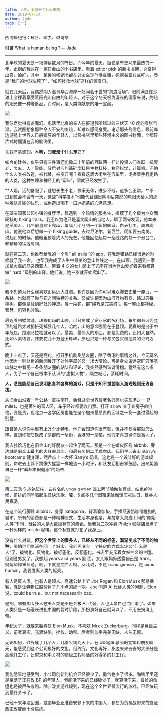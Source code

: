 ```yaml
---
title: 人啊，到底是个什么东西
date: 2019-07-30
author: Jade
tags: [""]
---
```


西海岸纪行：硅谷、班夫、温哥华

<!--more-->



**引言**  What is human being？— Jade

- - - - - 

北半球的夏天是⼀场持续数月的节⽇。⽽今年的夏天，据说是有史以来最热的⼀年。此刻的我站在⼀家旧⾦⼭的⼩书店⾥，看着 editor pick 的新书书架，兴奋得出奇。恰好，其中⼀整排的畅销书都在讨论全球气候变暖，标题甚⾄有些吓⼈，尽是“我们的地球快死了”，“如何拯救地球”这样的惊叹句。

就在⼏天后，我偶然闯⼊温哥华⻄海岸⼀处闻名于世的”海边浴场“，眼前满是在沙滩上全裸着享受着阳光和自由的年轻⼈。对于这个冬天极为漫⻓的国家来说，灼热的阳光像⼀种奢侈品。⽽时间，是人类能献祭的唯一宝藏。

![](http://ww4.sinaimg.cn/large/006tNc79ly1g5hojl7vwpj30u014678l.jpg)

我忽然觉得有点魔幻。电话⾥北京的亲⼈在报道我所错过的三伏天 40 度的夸张⽓温。我试图想象那种令⼈不安的炎热，却难以感同身受。电话那头的信息，眼前岸边游艇上世界末⽇般疯狂的年轻⼈，以及书店⾥那些环境主义的图书封⾯，全都碎⽚式地翻涌在我的脑海⾥。

让我不禁想到，**⼈啊，到底是个什么东⻄？**

如今的硅⾕，似乎只有三件事还能像⼆⼗年前的互联⽹一样让投资⼈们雀跃：抗衰⽼，⼤麻，⼈⼯智能。背后对应的基础学科是⽣物科技，神经科学，计算机。还怕什么⼈类被改造，被代替，被变异呢？看看这满⼤街坐在汽车⾥，或捧着⼿机走路的人类，这种⽣理和神经上的”延伸“，早就已经发⽣了。

**人啊，活的舒服了，就想长生不老，快乐无休，进步不断，这多么正常。**不过到底会不会有⼀天，这些”科学技术”也能代替连⽇阴⾬后突然的艳阳天给⼈的那种难以言喻的快乐，或伪造出喝下⼀⼝冰奶茶的心满意⾜。

在班夫国家公园⼩镇的餐厅⾥，我遇到⼀个热情的服务⽣，推荐了⼏个极为小众⽽硬核的 hiking trails。我还以为他只是喜欢爬⼭的当地⼈。聊了两句发现，他本来是英国⼈，⼏年前喜欢上爬⼭，每隔⼏个⽉到⼀个新的国家，⽩天打⼯，周末爬⼭。他说他以后想做⼀个 hiking guide，去过尼泊尔，新⻄兰，明年要去南美。说起⼭的时候，他眼里放着灼人的光芒。他能回忆起每⼀条线路的每⼀个分岔⼝，和精确的往返时间。

就在第⼆天，他推荐给我的⼀个叫“ all trails ”的 app，在我⾛错路已经很远的时候救了我⼀命， 也帮我完成了人⽣中最美的登山路线之一。在山顶，我遇到⼀家加拿⼤裔的⻢来西亚人，带着 4 岁的女儿爬上了这座在当地登⼭爱好者来看都算做“ hard ”级别的⼭脊。他们说，她三岁就开始爬⼭了。

![](http://ww2.sinaimg.cn/large/006tNc79ly1g5hokxa1arj30u00mbgpw.jpg)

我不知道为什么我喜欢山远远⼤过海。也许是因为你可以⽤双脚去丈量⼀座⼭，⼀条路，也就有了你与它之间独特的关系。⼜或许是因为山间万物有灵，路过的每⼀棵树，都像是恰到好处的神迹。每⼀朵花，都”碰巧是完美的“。每⼀座⼭都神秘，智慧，包容也冷酷。

最近看到媒体说，珠穆朗玛的⼭顶，已经变成了企业家的名利场，每年都会因为登顶的道路太过拥挤死掉好⼏个⼈。哈哈，⼭的意义哪里在于登顶。要真的是出于中年危机，跑跑⻢拉松就可以了。最美，最伟⼤的东⻄，都是免费的，比如⼤⾃然，⽐如人类语⾔。⾮要花几十万登上珠峰，那也只是⼀种与买包买房无异的证明方式。

晚上⼗点了，天还是亮的。打开⼿机刷刷朋友圈，除了⾹港的事情之外，今天莫名地因为⼀则财新的新闻展开了对孙宇晨的⼜⼀场⼤辩论。可是身处遥远空旷的落基山脉之中看见⼀条条朋友圈的站队和评论，我突然感到谐谑滑稽。竟然有这么多⼈，为了⼀个自己根本不认识的“虚拟⼈物”，隔空喊话，消耗时间。

**⼈，总是能给自己发明出各种各样的游戏，只是不知不觉就陷⼊游戏规则无法自拔。**

从旧金山沿着⼀号公路⼀直往南开，会经过全世界最著名的⾼尔夫球场之⼀ 17 miles，也是著名的富⼈区，⻋⼦经过都要收门票。打开 zillow 查了查房⼦的价格，贵是贵，但北京⼀套学区房也能在这个加州最昂贵的区域之⼀换⼀套过得起的别墅。

跟普通⼈说你⼿⾥有上万个⽐特币，他们会知道你很有钱，但并不觉得那就怎么样。直到你把它换成了京都的⼀条街，⾹港的⼀扇楼，他们才真觉得你是富⼈了。

我去找恰巧也在旧⾦⼭的好朋友⼀起住了两天。那是⼀个在嬉⽪区的 airbnb，旁边就是旧⾦山最⽼的大麻器具店，和最有名的二手成衣店。我们早上去上 Barry’s bootcamp 健身课，然后点上⼀⼤杯 Barry’s 奶昔。这也是⼀个设计好的游戏规则。你进去上蹿下跳像⼤猩猩⼀样地流一小时汗，和队友互相击掌⿎励，出来奖励⾃⼰⼀杯“看起来很健康”的奶昔。

![](http://ww3.sinaimg.cn/large/006tNc79ly1g5holu8r6oj30u00maq71.jpg)

第⼆天我 5 点钟起床，去有名的 yoga garden 连上两节瑜伽和冥想。结束的时候，前排的同学唱起⽣⽇快乐歌。嚯，5 点多⼏个闺蜜来瑜伽馆庆祝⽣⽇，硅谷人民真潮。

在这个流行脚踩 allbirds，身穿 patagonia，背着瑜伽垫，⼿捧燕麦奶咖啡遛狗的城市，所有的消费都是⼀种精神仪式，⽣活本身也是。与加拿⼤海边山间的“原始人类”不同，硅谷的人是⼤数据标签的集合。当我第⼆次冲到 Philz’s 咖啡店⾥点了⼀杯同样的 mojito 咖啡，这个标签就打在了我身上。

没有什么对错。**但这个世界上的很多⼈，已经从不同的标签，渐渐变成了不同的物种**，哪怕他们生活在同⼀个城市。我们再没有⼀个特定的⽅式去定义“什么是人”了。被物化，反物化。被标签化，反标签化。书店⾥充斥着女权主义的主题。但别说男女了，我想起 years and years ⾥ ⾯，⼥⼉跟妈妈透露⾃⼰是 trans。妈妈如释重负说，啊，不就是变性⼈吗。⼥⼉说，不是  trans-gender，是 trans-human，我要脱离⼈类的躯壳。

有⼈是反⼈类，也有⼈是超⼈。⾼速公路上听 Joe Rogan 和 Elon Musk 那期播客，就是让特斯拉股价掉了⼏个点的那⼀期。Joe 问道 AI 代替⼈类的问题，Elon 说，could be true，but not necessarily bad。

是啊，哪有那么多⼈在乎⼈类是不是会被 AI 代替。⼈也太拿⾃⼰当回事了。如果人类只是⼀场漫长进化中国的暂时阶段，那扮演好⾃⼰就可以了，不⽤去扮演上帝。

年纪⼤了，就越来越喜欢 Elon Musk，不喜欢 Muck Zuckerburg。同样是英雄主义，前者真实，充满缺陷，挫败，幼稚。后者则似乎完美无缺，人生无憾。

⽆论如何，硅⾕成了⼏个⼈，⼏家公司的天下。在 Google 总部的食堂和朋友聊天，能感受到这个公司极好的文化。但终究，文化再好，身边来来去去的⼤部分是⾼级打⼯仔，⽐望京和中关村的顶级⼯程师活的好得多的打⼯仔。

![](http://ww3.sinaimg.cn/large/006tNc79ly1g5homo5js1j30u011ndl7.jpg)

我能明显地感受到，⼩公司创新的机会已经很少了，勇气也少了很多。咖啡厅⾥还是坐满了正在改 BP 的年轻⼈，但能活下来的已经极少了，就算活下来，最好的命运也是被巨头收购。除非改变游戏规则，现在这个全世界都流⾏的游戏，已经快玩到最终关卡了。

已经⼗来年没回国，或刚毕业正准备安顿下来的中国⼈，都在为贸易战带来的签证政策改变⽽十分焦虑。